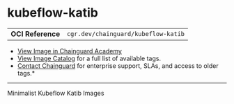 <!--monopod:start-->
# kubeflow-katib
| | |
| - | - |
| **OCI Reference** | `cgr.dev/chainguard/kubeflow-katib` |


* [View Image in Chainguard Academy](https://edu.chainguard.dev/chainguard/chainguard-images/reference/kubeflow-katib/overview/)
* [View Image Catalog](https://console.enforce.dev/images/catalog) for a full list of available tags.
* [Contact Chainguard](https://www.chainguard.dev/chainguard-images) for enterprise support, SLAs, and access to older tags.*

---
<!--monopod:end-->

<!--body:start-->
Minimalist Kubeflow Katib Images
<!--body:end-->